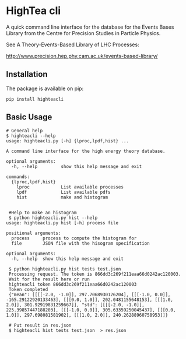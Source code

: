 HighTea cli
===========

A quick command line interface for the database for the Events Bases Library
from the Centre for Precision Studies in Particle Physics.


See A Theory-Events-Based Library of LHC Processes:

http://www.precision.hep.phy.cam.ac.uk/events-based-library/

Installation
------------

The package is available on pip:

```
pip install highteacli
```

Basic Usage
-----------

```
# General help
$ highteacli --help
usage: highteacli.py [-h] {lproc,lpdf,hist} ...

A command line interface for the high energy theory database.

optional arguments:
  -h, --help         show this help message and exit

commands:
  {lproc,lpdf,hist}
    lproc            List available processes
    lpdf             List available pdfs
    hist             make and histogram


 #Help to make an histogram
 $ python highteacli.py hist --help
usage: highteacli.py hist [-h] process file

positional arguments:
  process     process to compute the histogram for
  file        JSON file with the hisogram specification

optional arguments:
  -h, --help  show this help message and exit

 $ python highteacli.py hist tests test.json
 Processing request. The token is 866dd3c269f211eaa66d0242ac120003.
 Wait for the result here or run
 highteacli token 866dd3c269f211eaa66d0242ac120003
 Token completed
 {"mean": [[[[-2.0, -1.0]], 297.7068930126204], [[[-1.0, 0.0]], -165.29122920133463], [[[0.0, 1.0]], 202.0481155648153], [[[1.0, 2.0]], 301.92919831259667]], "std": [[[[-2.0, -1.0]], 225.39857447188203], [[[-1.0, 0.0]], 305.63359250045437], [[[0.0, 1.0]], 297.698081581902], [[[1.0, 2.0]], 240.26288960758953]]}

 # Put result in res.json
 $ highteacli hist tests test.json  > res.json

```

